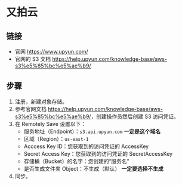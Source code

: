# 又拍云

## 链接

* 官网 <https://www.upyun.com/>
* 官网的 S3 文档 <https://help.upyun.com/knowledge-base/aws-s3%e5%85%bc%e5%ae%b9/>

## 步骤

1. 注册，新建对象存储。
2. 参考官网文档 <https://help.upyun.com/knowledge-base/aws-s3%e5%85%bc%e5%ae%b9/>，创建操作员然后创建 S3 访问凭证。
3. 在 Remotely Save 设置以下：
    * 服务地址（Endpoint）：`s3.api.upyun.com`  **一定是这个域名**
    * 区域（Region）：`us-east-1`
    * Acccess Key ID：您获取到的访问凭证的 AccessKey
    * Secret Access Key：您获取到的访问凭证的 SecretAccessKey
    * 存储桶（Bucket）的名字：您创建的“服务名”
    * 是否生成文件夹 Object：不生成（默认） **一定要选择不生成**
4. 同步。
